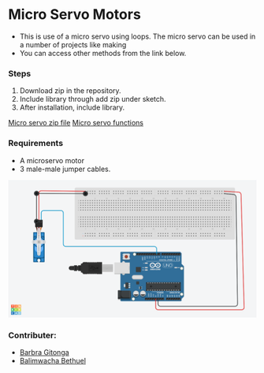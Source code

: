 # Micro Servo Motors
- This is use of a micro servo using loops. The micro servo can be used in a number of projects like making 
- You can access other methods from the link below.
### Steps
1. Download zip in the repository.
2. Include library through add zip under sketch.
3. After installation, include library.

[Micro servo zip file](https://www.arduino.cc/reference/en/libraries/servo/)
[Micro servo functions](https://www.arduino.cc/reference/en/libraries/servo/)



### Requirements
-  A microservo motor
- 3 male-male jumper cables.

![alt Servo motor connection](servo%20motor%20schematic.png)

### Contributer:
  - [Barbra Gitonga](https://github.com/BarbraGitonga) 
  - [Balimwacha Bethuel](https://www.linkedin.com/in/balimwacha-betuel-76b560237/)
 